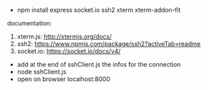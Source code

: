 - npm install express socket.io ssh2 xterm xterm-addon-fit

documentation:

1. xterm.js: http://xtermjs.org/docs/
2. ssh2: https://www.npmjs.com/package/ssh2?activeTab=readme
3. socket.io: https://socket.io/docs/v4/

- add at the end of sshClient.js the infos for the connection
- node sshClient.js
- open on browser localhost:8000
